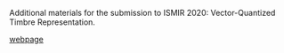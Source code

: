 Additional materials for the submission to ISMIR 2020: Vector-Quantized Timbre Representation.

[webpage](https://adrienchaton.github.io/VQ-VAE-timbre/)
